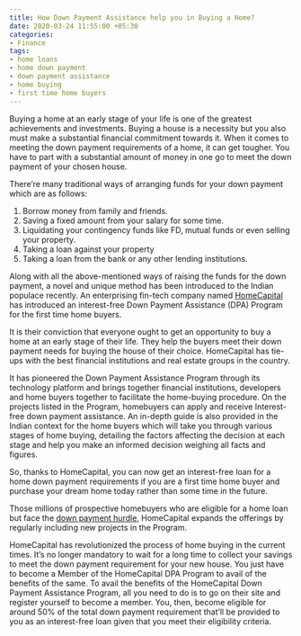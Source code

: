 ```yaml
---
title: How Down Payment Assistance help you in Buying a Home?
date: 2020-03-24 11:55:00 +05:30
categories:
- Finance
tags:
- home loans
- home down payment
- down payment assistance
- home buying
- first time home buyers
---
```


Buying a home at an early stage of your life is one of the greatest achievements and investments. Buying a house is a necessity but you also must make a substantial financial commitment towards it. When it comes to meeting the down payment requirements of a home, it can get tougher. You have to part with a substantial amount of money in one go to meet the down payment of your chosen house.

There’re many traditional ways of arranging funds for your down payment which are as follows:

1. Borrow money from family and friends.
2. Saving a fixed amount from your salary for some time.
3. Liquidating your contingency funds like FD, mutual funds or even selling your property.
4. Taking a loan against your property
5. Taking a loan from the bank or any other lending institutions.

Along with all the above-mentioned ways of raising the funds for the down payment, a novel and unique method has been introduced to the Indian populace recently. An enterprising fin-tech company named [HomeCapital](https://homecapital.in/) has introduced an interest-free Down Payment Assistance (DPA) Program for the first time home buyers.

It is their conviction that everyone ought to get an opportunity to buy a home at an early stage of their life. They help the buyers meet their down payment needs for buying the house of their choice. HomeCapital has tie-ups with the best financial institutions and real estate groups in the country.

It has pioneered the Down Payment Assistance Program through its technology platform and brings together financial institutions, developers and home buyers together to facilitate the home-buying procedure. On the projects listed in the Program, homebuyers can apply and receive Interest-free down payment assistance. An in-depth guide is also provided in the Indian context for the home buyers which will take you through various stages of home buying, detailing the factors affecting the decision at each stage and help you make an informed decision weighing all facts and figures.

So, thanks to HomeCapital, you can now get an interest-free loan for a home down payment requirements if you are a first time home buyer and purchase your dream home today rather than some time in the future.

Those millions of prospective homebuyers who are eligible for a home loan but face the [down payment hurdle](https://blog.homecapital.in/top-5-home-down-payment-myths-debunked/), HomeCapital expands the offerings by regularly including new projects in the Program.

HomeCapital has revolutionized the process of home buying in the current times. It’s no longer mandatory to wait for a long time to collect your savings to meet the down payment requirement for your new house. You just have to become a Member of the HomeCapital DPA Program to avail of the benefits of the same. To avail the benefits of the HomeCapital Down Payment Assistance Program, all you need to do is to go on their site and register yourself to become a member. You, then, become eligible for around 50% of the total down payment requirement that’ll be provided to you as an interest-free loan given that you meet their eligibility criteria.
 


